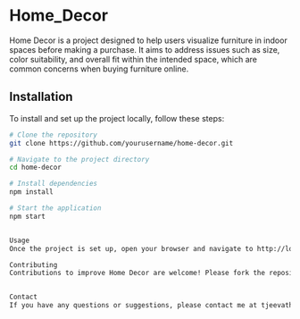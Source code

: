 # Home_Decor

Home Decor is a project designed to help users visualize furniture in indoor spaces before making a purchase. It aims to address issues such as size, color suitability, and overall fit within the intended space, which are common concerns when buying furniture online.

## Installation

To install and set up the project locally, follow these steps:

```sh
# Clone the repository
git clone https://github.com/yourusername/home-decor.git

# Navigate to the project directory
cd home-decor

# Install dependencies
npm install

# Start the application
npm start


Usage
Once the project is set up, open your browser and navigate to http://localhost:3000. Users can upload images of their indoor space and virtually place different furniture items to visualize how they would look and fit. The platform allows for easy adjustments in size, color, and placement to facilitate informed purchase decisions.

Contributing
Contributions to improve Home Decor are welcome! Please fork the repository, make your changes, and submit a pull request. Make sure to follow the code style and structure conventions.


Contact
If you have any questions or suggestions, please contact me at tjeevathuvarakan@gmail.com.
